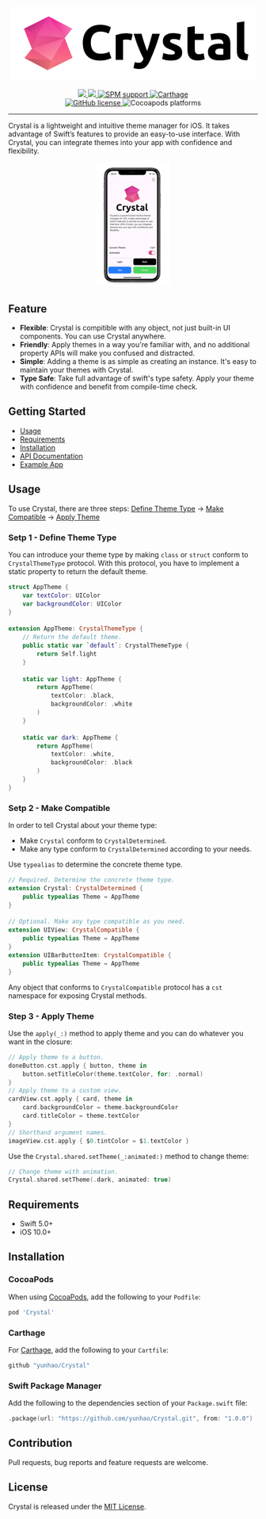 <p align="center">
    <img src="https://raw.githubusercontent.com/yunhao/Crystal/master/Resources/logo.png" alt="Crystal" title="Crystal" width="500"/>
</p>

<p align="center">
    <a href="https://github.com/yunhao/Crystal/actions?query=workflow%3Abuild">
        <img src="https://github.com/yunhao/Crystal/workflows/build/badge.svg?branch=master">
    </a>
    <a href="https://cocoapods.org/pods/Crystal">
        <img src="https://img.shields.io/cocoapods/v/Crystal.svg">
    </a>
    <a href="https://swift.org/package-manager/">
        <img alt="SPM support" src="https://img.shields.io/badge/SwiftPM-supported-FF6255">
    </a>
    <a href="https://github.com/Carthage/Carthage">
        <img alt="Carthage" src="https://img.shields.io/badge/Carthage-compatible-yellow.svg"/>
    </a>
    <br/>
    <a href="https://github.com/yunhao/Crystal/blob/master/LICENSE">
        <img alt="GitHub license" src="https://img.shields.io/github/license/yunhao/Crystal">
    </a>
    <img alt="Cocoapods platforms" src="https://img.shields.io/cocoapods/p/Crystal">
</p>

---

Crystal is a lightweight and intuitive theme manager for iOS. It takes advantage of Swift’s features to provide an easy-to-use interface. With Crystal, you can integrate themes into your app with confidence and flexibility.

<p align="center">
<img src="https://raw.githubusercontent.com/yunhao/Crystal/master/Resources/crystal-example.gif" alt="Crystal" title="Crystal" width="150"/>
</p>

## Feature

- **Flexible**: Crystal is compitible with any object, not just built-in UI components. You can use Crystal anywhere.
- **Friendly**: Apply themes in a way you're familiar with, and no additional property APIs will make you confused and distracted.
- **Simple**: Adding a theme is as simple as creating an instance. It's easy to maintain your themes with Crystal.
- **Type Safe**: Take full advantage of swift's type safety. Apply your theme with confidence and benefit from compile-time check.

## Getting Started

* [Usage](#Usage)
* [Requirements](#Requirements)
* [Installation](#Installation)
* [API Documentation](https://yunhao.github.io/Crystal)
* [Example App](https://github.com/yunhao/Crystal/blob/master/Example)

## Usage

To use Crystal, there are three steps: [Define Theme Type](#Define-Theme-Type) -> [Make Compatible](#Make-Compatible) -> [Apply Theme](#Apply-Theme)

### Setp 1 - Define Theme Type

You can introduce your theme type by making `class` or `struct` conform to `CrystalThemeType` protocol. With this protocol, you have to implement a static property to return the default theme.

```swift
struct AppTheme {
    var textColor: UIColor
    var backgroundColor: UIColor
}

extension AppTheme: CrystalThemeType {
    // Return the default theme.
    public static var `default`: CrystalThemeType {
        return Self.light
    }

    static var light: AppTheme {
        return AppTheme(
            textColor: .black,
            backgroundColor: .white
        )
    }

    static var dark: AppTheme {
        return AppTheme(
            textColor: .white,
            backgroundColor: .black
        )
    }
}
```

### Setp 2 - Make Compatible

In order to tell Crystal about your theme type:
- Make `Crystal` conform to `CrystalDetermined`. 
- Make any type conform to `CrystalDetermined` according to your needs.

Use `typealias` to determine the concrete theme type.

```swift
// Required. Determine the concrete theme type.
extension Crystal: CrystalDetermined {
    public typealias Theme = AppTheme
}

// Optional. Make any type compatible as you need.
extension UIView: CrystalCompatible {
    public typealias Theme = AppTheme
}
extension UIBarButtonItem: CrystalCompatible {
    public typealias Theme = AppTheme
}
```

Any object that conforms to `CrystalCompatible` protocol has a `cst` namespace for exposing Crystal methods.


### Step 3 - Apply Theme

Use the `apply(_:)` method to apply theme and you can do whatever you want in the closure:

```swift
// Apply theme to a button.
doneButton.cst.apply { button, theme in
    button.setTitleColor(theme.textColor, for: .normal)
}
// Apply theme to a custom view.
cardView.cst.apply { card, theme in 
    card.backgroundColor = theme.backgroundColor
    card.titleColor = theme.textColor
}
// Shorthand argument names.
imageView.cst.apply { $0.tintColor = $1.textColor }
```

Use the `Crystal.shared.setTheme(_:animated:)` method to change theme:

```swift
// Change theme with animation.
Crystal.shared.setTheme(.dark, animated: true)
```

## Requirements

- Swift 5.0+
- iOS 10.0+

## Installation

### CocoaPods

When using [CocoaPods](https://cocoapods.org), add the following to your `Podfile`:

```ruby
pod 'Crystal'
```

### Carthage

For [Carthage](https://github.com/Carthage/Carthage), add the following to your `Cartfile`:

```ruby
github "yunhao/Crystal"
```

### Swift Package Manager

Add the following to the dependencies section of your `Package.swift` file:

```swift
.package(url: "https://github.com/yunhao/Crystal.git", from: "1.0.0")
```

## Contribution

Pull requests, bug reports and feature requests are welcome.

## License

Crystal is released under the [MIT License](https://github.com/yunhao/Crystal-Test/blob/master/LICENSE).